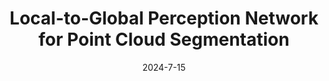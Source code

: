 ---
title:          "Local-to-Global Perception Network for Point Cloud Segmentation"
date:           2024-7-15
selected:       true
pub:            "2024 IEEE International Conference on Multimedia and Expo (<strong>ICME</strong>)"
pub_date:       "2024"
highlight: >-
   we propose a local-to-global perception LiDAR-based point cloud segmentation network LGPSeg. From the local perspective, we design the Dynamic Spatial Aggregation Convolution to expand the receptive field range while avoiding a large increase in the model parameters. From the global perspective, we propose the BEV-Voxel Fusion to aggregate the global contextual information on the BEV feature maps through advanced 2D operators.
cover:          _publications/2024/images/Local-to-Global Perception Network for Point Cloud Segmentation.png
authors:
- Haoxuan Wang
- Ping Wei
- Shuaijia Chen
- Zhimin Liao
- Jialu Qin
links:
  Paper: https://ieeexplore.ieee.org/abstract/document/10687969
---